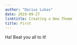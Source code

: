 ```yaml
---
author: "Darius Lukas"
date: 2019-09-27
linktitle: Creating a New Theme
title: First
---
```


Ha! Beat you all to it!
